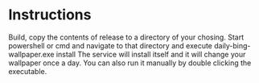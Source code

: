 # Instructions
Build, copy the contents of release to a directory of your chosing.
Start powershell or cmd and navigate to that directory and execute daily-bing-wallpaper.exe install
The service will install itself and it will change your wallpaper once a day.
You can also run it manually by double clicking the executable.
